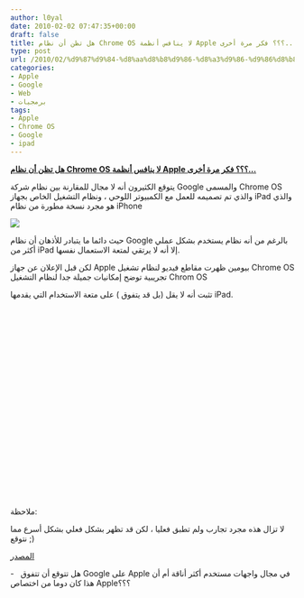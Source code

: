 ```yaml
---
author: l0yal
date: 2010-02-02 07:47:35+00:00
draft: false
title: هل تظن أن نظام Chrome OS لا ينافس أنظمة Apple ؟؟؟ فكر مرة أخرى...
type: post
url: /2010/02/%d9%87%d9%84-%d8%aa%d8%b8%d9%86-%d8%a3%d9%86-%d9%86%d8%b8%d8%a7%d9%85-chrome-os-%d9%84%d8%a7-%d9%8a%d9%86%d8%a7%d9%81%d8%b3-%d8%a3%d9%86%d8%b8%d9%85%d8%a9-apple-%d8%9f%d8%9f%d8%9f-%d9%81%d9%83%d8%b1/
categories:
- Apple
- Google
- Web
- برمجيات
tags:
- Apple
- Chrome OS
- Google
- ipad
---
```


[**هل تظن أن نظام Chrome OS لا ينافس أنظمة Apple ؟؟؟ فكر مرة أخرى...**](http://www.it-scoop.com/2010/02/%d9%87%d9%84-%d8%aa%d8%b8%d9%86-%d8%a3%d9%86-%d9%86%d8%b8%d8%a7%d9%85-chrome-os-%d9%84%d8%a7-%d9%8a%d9%86%d8%a7%d9%81%d8%b3-%d8%a3%d9%86%d8%b8%d9%85%d8%a9-apple-%d8%9f%d8%9f%d8%9f-%d9%81%d9%83%d8%b1/)


يتوقع الكثيرون أنه لا مجال للمقارنة بين نظام شركة Google والمسمى Chrome OS والذي تم تصميمه للعمل مع الكمبيوتر اللوحي ، ونظام التشغيل الخاص بجهاز iPad والذي هو مجرد نسخة مطورة من نظام iPhone

[![](http://www.it-scoop.com/wp-content/uploads/2010/02/apple-vs-google.jpg)
](http://www.it-scoop.com/2010/02/%d9%87%d9%84-%d8%aa%d8%b8%d9%86-%d8%a3%d9%86-%d9%86%d8%b8%d8%a7%d9%85-chrome-os-%d9%84%d8%a7-%d9%8a%d9%86%d8%a7%d9%81%d8%b3-%d8%a3%d9%86%d8%b8%d9%85%d8%a9-apple-%d8%9f%d8%9f%d8%9f-%d9%81%d9%83%d8%b1/)

حيث دائما ما يتبادر للأذهان أن نظام Google بالرغم من أنه نظام يستخدم بشكل عملي أكثر من iPad إلا أنه لا يرتقي لمتعة الاستعمال نفسها.

لكن قبل الإعلان عن جهاز Apple بيومين ظهرت مقاطع فيديو لنظام تشغيل Chrome OS تجريبية توضح إمكانيات جميلة جدا لنظام التشغيل Chrom OS

تثبت أنه لا يقل (بل قد يتفوق ) على متعة الاستخدام التي يقدمها iPad.

<object classid="clsid:d27cdb6e-ae6d-11cf-96b8-444553540000" width="560" codebase="http://download.macromedia.com/pub/shockwave/cabs/flash/swflash.cab#version=6,0,40,0" height="340"><embed src="http://www.youtube.com/v/debO2FroXA0&hl=en_US&fs=1&" allowscriptaccess="always" height="340" width="560" allowfullscreen="true" type="application/x-shockwave-flash"></embed></object>

ملاحظة:

لا تزال هذه مجرد تجارب ولم تطبق فعليا ، لكن قد تظهر بشكل فعلي بشكل أسرع مما نتوقع ;)

[المصدر](http://www.techcrunch.com/2010/02/01/chrome-os-tablet-video/)

-   هل تتوقع أن تتفوق Google على Apple في مجال واجهات مستخدم أكثر أناقة أم أن هذا كان دوما من اختصاص Apple؟؟؟
